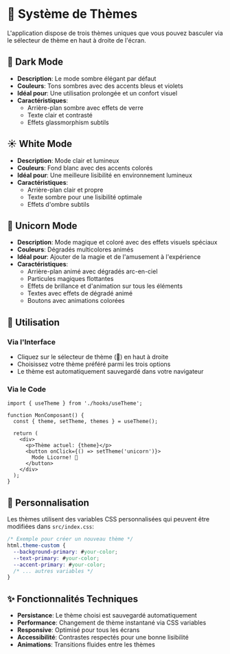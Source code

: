 # 🎨 Système de Thèmes

L'application dispose de trois thèmes uniques que vous pouvez basculer via le sélecteur de thème en haut à droite de l'écran.

## 🌙 Dark Mode
- **Description**: Le mode sombre élégant par défaut
- **Couleurs**: Tons sombres avec des accents bleus et violets
- **Idéal pour**: Une utilisation prolongée et un confort visuel
- **Caractéristiques**: 
  - Arrière-plan sombre avec effets de verre
  - Texte clair et contrasté
  - Effets glassmorphism subtils

## ☀️ White Mode  
- **Description**: Mode clair et lumineux
- **Couleurs**: Fond blanc avec des accents colorés
- **Idéal pour**: Une meilleure lisibilité en environnement lumineux
- **Caractéristiques**:
  - Arrière-plan clair et propre
  - Texte sombre pour une lisibilité optimale
  - Effets d'ombre subtils

## 🦄 Unicorn Mode
- **Description**: Mode magique et coloré avec des effets visuels spéciaux
- **Couleurs**: Dégradés multicolores animés
- **Idéal pour**: Ajouter de la magie et de l'amusement à l'expérience
- **Caractéristiques**:
  - Arrière-plan animé avec dégradés arc-en-ciel
  - Particules magiques flottantes
  - Effets de brillance et d'animation sur tous les éléments
  - Textes avec effets de dégradé animé
  - Boutons avec animations colorées

## 🔧 Utilisation

### Via l'Interface
- Cliquez sur le sélecteur de thème (🎨) en haut à droite
- Choisissez votre thème préféré parmi les trois options
- Le thème est automatiquement sauvegardé dans votre navigateur

### Via le Code
```tsx
import { useTheme } from './hooks/useTheme';

function MonComposant() {
  const { theme, setTheme, themes } = useTheme();
  
  return (
    <div>
      <p>Thème actuel: {theme}</p>
      <button onClick={() => setTheme('unicorn')}>
        Mode Licorne! 🦄
      </button>
    </div>
  );
}
```

## 🎨 Personnalisation

Les thèmes utilisent des variables CSS personnalisées qui peuvent être modifiées dans `src/index.css`:

```css
/* Exemple pour créer un nouveau thème */
html.theme-custom {
  --background-primary: #your-color;
  --text-primary: #your-color;
  --accent-primary: #your-color;
  /* ... autres variables */
}
```

## ✨ Fonctionnalités Techniques

- **Persistance**: Le thème choisi est sauvegardé automatiquement
- **Performance**: Changement de thème instantané via CSS variables
- **Responsive**: Optimisé pour tous les écrans
- **Accessibilité**: Contrastes respectés pour une bonne lisibilité
- **Animations**: Transitions fluides entre les thèmes 